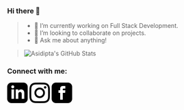 ### Hi there 👋

<!--
**asi309/asi309** is a ✨ _special_ ✨ repository because its `README.md` (this file) appears on your GitHub profile.

Here are some ideas to get you started:

- 🔭 I’m currently working on ...
- 🌱 I’m currently learning ...
- 👯 I’m looking to collaborate on ...
- 🤔 I’m looking for help with ...
- 💬 Ask me about ...
- 📫 How to reach me: ...
- 😄 Pronouns: ...
- ⚡ Fun fact: ...
-->

> - 🔭 I’m currently working on Full Stack Development.
> - 👯 I’m looking to collaborate on projects.
> - 💬 Ask me about anything!

>![Asidipta's GitHub Stats](https://github-readme-stats.vercel.app/api?username=asi309&show_icons=true&theme=cobalt)

### Connect with me:
<a href="https://www.linkedin.com/in/asidipta/">![LI](https://github.com/asi309/asi309/blob/master/social_icons/li.svg)</a> 
<a href="https://www.instagram.com/_asiii80/">![IG](https://github.com/asi309/asi309/blob/master/social_icons/ig.svg)</a>
<a href="https://www.facebook.com/asidipta.chaudhuri.7">![FB](https://github.com/asi309/asi309/blob/master/social_icons/fb.svg)</a> 
